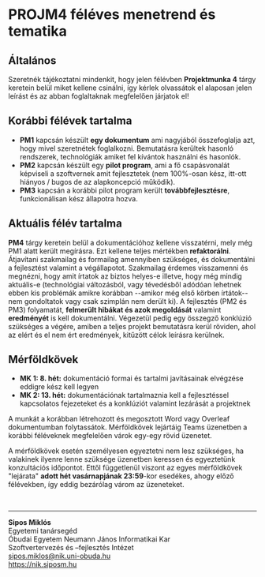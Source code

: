 # PROJM4 féléves menetrend és tematika

## Általános

Szeretnék tájékoztatni mindenkit, hogy jelen félévben **Projektmunka 4** tárgy keretein belül miket kellene csinálni, így kérlek olvassátok el alaposan jelen leírást és az abban foglaltaknak megfelelően járjatok el!

## Korábbi félévek tartalma

- **PM1** kapcsán készült **egy dokumentum** ami nagyjából összefoglalja azt, hogy mivel szeretnétek foglalkozni. Bemutatásra kerültek hasonló rendszerek, technológiák amiket fel kívántok használni és hasonlók.
- **PM2** kapcsán készült egy **pilot program**, ami a fő csapásvonalát képviseli a szoftvernek amit fejlesztetek (nem 100%-osan kész, itt-ott hiányos / bugos de az alapkoncepció működik).
- **PM3** kapcsán a korábbi pilot program került **továbbfejlesztésre**, funkcionálisan kész állapotra hozva.

## Aktuális félév tartalma

**PM4** tárgy keretein belül a dokumentációhoz kellene visszatérni, mely még PM1 alatt került megírásra. Ezt kellene teljes mértékben **refaktorálni**. Átjavítani szakmailag és formailag amennyiben szükséges, és dokumentálni a fejlesztést valamint a végállapotot. Szakmailag érdemes visszamenni és megnézni, hogy amit írtatok az biztos helyes-e illetve, hogy még mindig aktuális-e (technológiai változásból, vagy tévedésből adódóan lehetnek ebben kis problémák amikre korábban --amikor még első körben írtátok-- nem gondoltatok vagy csak szimplán nem derült ki). A fejlesztés (PM2 és PM3) folyamatát, **felmerült hibákat és azok megoldását** valamint **eredményét** is kell dokumentálni. Végezetül pedig egy összegző konklúzió szükséges a végére, amiben a teljes projekt bemutatásra kerül röviden, ahol az elért és el nem ért eredmények, kitűzött célok leírásra kerülnek.

## Mérföldkövek

- **MK 1: 8. hét:** dokumentáció formai és tartalmi javításainak elvégzése eddigre kész kell legyen
- **MK 2: 13. hét:** dokumentációnak tartalmaznia kell a fejlesztéssel kapcsolatos fejezeteket és a konklúziót valamint lezárását a projektnek

A munkát a korábban létrehozott és megosztott Word vagy Overleaf dokumentumban folytassátok. Mérföldkövek lejártáig Teams üzenetben a korábbi féléveknek megfelelően várok egy-egy rövid üzenetet.

A mérföldkövek esetén személyesen egyeztetni nem lesz szükséges, ha valakinek ilyenre lenne szüksége üzenetben keressen és egyeztetünk konzultációs időpontot. Ettől függetlenül viszont az egyes mérföldkövek "lejárata" **adott hét vasárnapjának 23:59**-kor esedékes, ahogy előző félévekben, így eddig bezárólag várom az üzeneteket.

<br>

---

**Sipos Miklós**\
Egyetemi tanársegéd\
Óbudai Egyetem Neumann János Informatikai Kar\
Szoftvertervezés és –fejlesztés Intézet\
<sipos.miklos@nik.uni-obuda.hu>\
<https://nik.siposm.hu>
